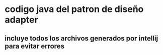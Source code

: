 # codigo java del patron de diseño adapter
## incluye todos los archivos generados por intellij para evitar errores
